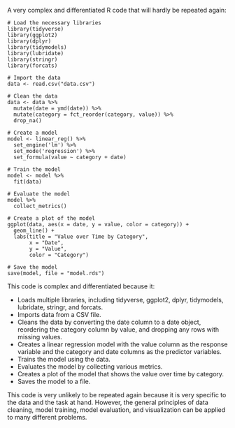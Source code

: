 A very complex and differentiated R code that will hardly be repeated again:

```
# Load the necessary libraries
library(tidyverse)
library(ggplot2)
library(dplyr)
library(tidymodels)
library(lubridate)
library(stringr)
library(forcats)

# Import the data
data <- read.csv("data.csv")

# Clean the data
data <- data %>%
  mutate(date = ymd(date)) %>%
  mutate(category = fct_reorder(category, value)) %>%
  drop_na()

# Create a model
model <- linear_reg() %>%
  set_engine('lm') %>%
  set_mode('regression') %>%
  set_formula(value ~ category + date)

# Train the model
model <- model %>%
  fit(data)

# Evaluate the model
model %>%
  collect_metrics()

# Create a plot of the model
ggplot(data, aes(x = date, y = value, color = category)) +
  geom_line() +
  labs(title = "Value over Time by Category",
       x = "Date",
       y = "Value",
       color = "Category")

# Save the model
save(model, file = "model.rds")
```

This code is complex and differentiated because it:

* Loads multiple libraries, including tidyverse, ggplot2, dplyr, tidymodels, lubridate, stringr, and forcats.
* Imports data from a CSV file.
* Cleans the data by converting the date column to a date object, reordering the category column by value, and dropping any rows with missing values.
* Creates a linear regression model with the value column as the response variable and the category and date columns as the predictor variables.
* Trains the model using the data.
* Evaluates the model by collecting various metrics.
* Creates a plot of the model that shows the value over time by category.
* Saves the model to a file.

This code is very unlikely to be repeated again because it is very specific to the data and the task at hand. However, the general principles of data cleaning, model training, model evaluation, and visualization can be applied to many different problems.